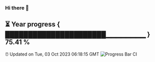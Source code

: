 ### Hi there 👋
⏳ Year progress { ██████████████████████▁▁▁▁▁▁▁▁ } 75.41 %
---
⏰ Updated on Tue, 03 Oct 2023 06:18:15 GMT
![Progress Bar CI](https://github.com/liununu/liununu/workflows/Progress%20Bar%20CI/badge.svg)

